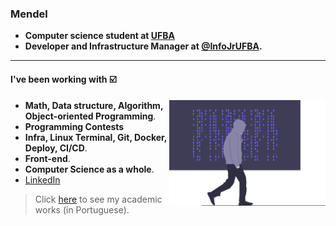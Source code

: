 ### Mendel

* **Computer science student at [UFBA](https://ufba.br)**
* **Developer and Infrastructure Manager at [@InfoJrUFBA](https://infojr.com.br).**

---

#### I've been working with :ballot_box_with_check:
<img src="mind.svg" width="250" align="right">

- **Math, Data structure, Algorithm, Object-oriented Programming**.
- **Programming Contests**
- **Infra, Linux Terminal, Git, Docker, Deploy, CI/CD**.
- **Front-end**.
- **Computer Science as a whole**.
- [LinkedIn](https://www.linkedin.com/in/gustavo-mendel)
> Click [here](https://github.com/mende1/projetos-da-faculdade) to see my academic works (in Portuguese).
